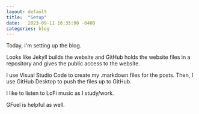 ```yaml
---
layout: default
title:  "Setup"
date:   2023-09-11 16:35:00 -0400
categories: blog
---
```

Today, I'm setting up the blog.

Looks like Jekyll builds the website and
GitHub holds the website files in a repository and gives the public access
to the website.

I use Visual Studio Code to create my .markdown files for the posts. Then, I use GitHub Desktop to push the files up to GitHub.

I like to listen to LoFi music as I study/work.

GFuel is helpful as well.